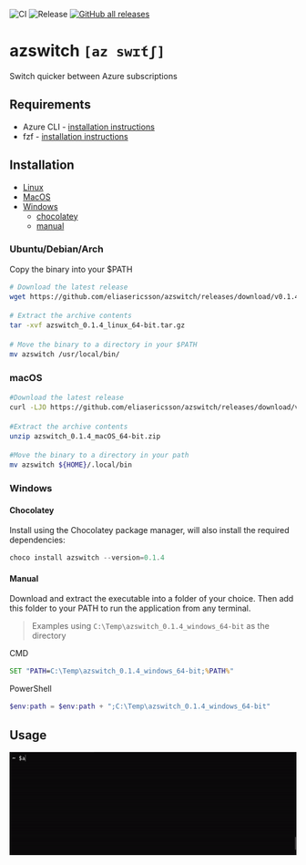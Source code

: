 ![CI](https://github.com/eliasericsson/azswitch/workflows/CI/badge.svg?branch=main)
![Release](https://github.com/eliasericsson/azswitch/workflows/Release/badge.svg)
[![GitHub all releases](https://img.shields.io/github/downloads/eliasericsson/azswitch/total?style=social)](https://github.com/eliasericsson/azswitch/releases)
# azswitch `[az swɪ́tʃ]`
Switch quicker between Azure subscriptions

## Requirements
* Azure CLI - [installation instructions](https://docs.microsoft.com/sv-se/cli/azure/install-azure-cli#install)
* fzf - [installation instructions](https://github.com/junegunn/fzf#installation)

## Installation
* [Linux](#ubuntu/debian/arch)
* [MacOS](#macos)
* [Windows](#windows)
    * [chocolatey](#chocolatey)
    * [manual](#manual)


### Ubuntu/Debian/Arch
Copy the binary into your $PATH
```sh
# Download the latest release
wget https://github.com/eliasericsson/azswitch/releases/download/v0.1.4/azswitch_0.1.4_linux_64-bit.tar.gz

# Extract the archive contents
tar -xvf azswitch_0.1.4_linux_64-bit.tar.gz

# Move the binary to a directory in your $PATH
mv azswitch /usr/local/bin/
```

### macOS
```zsh
#Download the latest release
curl -LJO https://github.com/eliasericsson/azswitch/releases/download/v0.1.4/azswitch_0.1.4_macOS_64-bit.zip

#Extract the archive contents
unzip azswitch_0.1.4_macOS_64-bit.zip

#Move the binary to a directory in your path
mv azswitch ${HOME}/.local/bin
```


### Windows
#### Chocolatey
Install using the Chocolatey package manager, will also install the required dependencies:
```powershell
choco install azswitch --version=0.1.4
```

#### Manual
Download and extract the executable into a folder of your choice. Then add this folder to your PATH to run the application from any terminal.

> Examples using `C:\Temp\azswitch_0.1.4_windows_64-bit` as the directory

CMD
```cmd
SET "PATH=C:\Temp\azswitch_0.1.4_windows_64-bit;%PATH%"
```
PowerShell
```powershell
$env:path = $env:path + ";C:\Temp\azswitch_0.1.4_windows_64-bit"
```

## Usage
![Demo](docs/demo.gif)

